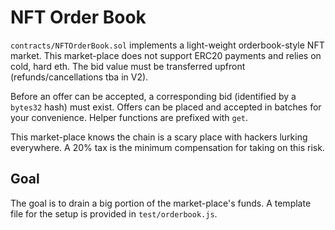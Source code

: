 # NFT Order Book

`contracts/NFTOrderBook.sol` implements a light-weight orderbook-style NFT market.
This market-place does not support ERC20 payments and relies on cold, hard eth.
The bid value must be transferred upfront (refunds/cancellations tba in V2).

Before an offer can be accepted, a corresponding bid (identified by a `bytes32` hash) must exist.
Offers can be placed and accepted in batches for your convenience.
Helper functions are prefixed with `get`.

This market-place knows the chain is a scary place with hackers lurking everywhere.
A 20% tax is the minimum compensation for taking on this risk.

## Goal

The goal is to drain a big portion of the market-place's funds.
A template file for the setup is provided in `test/orderbook.js`.

